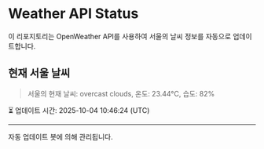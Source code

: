 
# Weather API Status

이 리포지토리는 OpenWeather API를 사용하여 서울의 날씨 정보를 자동으로 업데이트합니다.

## 현재 서울 날씨
> 서울의 현재 날씨: overcast clouds, 온도: 23.44°C, 습도: 82%

⏳ 업데이트 시간: 2025-10-04 10:46:24 (UTC)

---
자동 업데이트 봇에 의해 관리됩니다.

